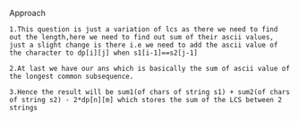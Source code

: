 Approach

    1.This question is just a variation of lcs as there we need to find out the length,here we need to find out sum of their ascii values, just a slight change is there i.e we need to add the ascii value of the character to dp[i][j] when s1[i-1]==s2[j-1]
    
    2.At last we have our ans which is basically the sum of ascii value of the longest common subsequence. 

    3.Hence the result will be sum1(of chars of string s1) + sum2(of chars of string s2) - 2*dp[n][m] which stores the sum of the LCS between 2 strings